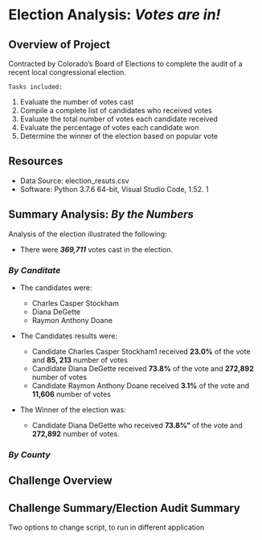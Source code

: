 
# Election Analysis: _Votes are in!_
## Overview of Project

Contracted by Colorado’s Board of Elections to complete the audit of a recent local congressional election.

    Tasks included: 
1.	Evaluate the number of votes cast
2.	Compile a complete list of candidates who received votes
3.	Evaluate the total number of votes each candidate received
4.	Evaluate the percentage of votes each candidate won
5.	Determine the winner of the election based on popular vote

## Resources
* Data Source: election_resuts.csv
* Software: Python 3.7.6 64-bit, Visual Studio Code, 1.52. 1
## Summary Analysis: _By the Numbers_
Analysis of the election illustrated the following:

* There were _**369,711**_ votes cast in the election.
### _By Canditate_
* The candidates were:
   * Charles Casper Stockham
   * Diana DeGette 
   * Raymon Anthony Doane

* The Candidates results were:
    * Candidate Charles Casper Stockham1 received **23.0%** of the  vote and **85, 213** number of votes 
    * Candidate Diana DeGette received **73.8%** of the  vote and **272,892** number of votes
    * Candidate Raymon Anthony Doane received **3.1%** of the  vote and **11,606** number of votes

* The Winner of the election was:
    * Candidate Diana DeGette who received **73.8%”** of the vote and **272,892** number of votes.
### _By County_
##

## Challenge Overview

## Challenge Summary/Election Audit Summary
Two options to change script, to run in different application
